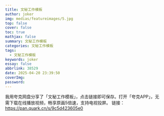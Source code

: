 ```yaml
---
title: 文秘工作模板
author: joker
img: medias/featureimages/5.jpg
top: false
cover: false
toc: true
mathjax: false
summary: 文秘工作模板
categories: 文秘工作模板
tags:
  - 文秘工作模板
keywords: joker
essay: false
abbrlink: 38529
date: 2025-04-20 23:39:50
coverImg:
password:
---
```


我用夸克网盘分享了「文秘工作模板」，点击链接即可保存。打开「夸克APP」，无需下载在线播放视频，畅享原画5倍速，支持电视投屏。
链接：https://pan.quark.cn/s/9c5d423605e0

